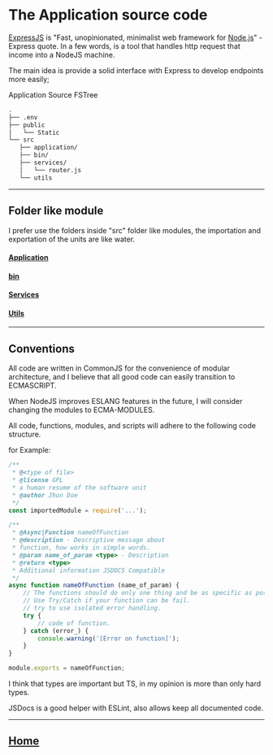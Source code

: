 # The Application source code

[ExpressJS](https://expressjs.com) is "Fast, unopinionated, minimalist web framework for [Node.js](https://nodejs.org/en/)" - Express quote.
In a few words, is a tool that handles http request that income into a NodeJS machine.

The main idea is provide a solid interface with Express to develop endpoints more easily;

Application Source FSTree
```bash
.
├── .env
├── public  
│   └── Static  
└── src
   ├── application/
   ├── bin/
   ├── services/
   │   └── router.js  
   └── utils
```
---
## Folder like module
I prefer use the folders inside "src" folder like modules, the importation and exportation of the units are like water.
#### [Application](./application/)
#### [bin](./bin)
#### [Services](./services)
#### [Utils](./utils)

---
## Conventions

All code are written in CommonJS for the convenience of modular architecture, and I believe that all good code can easily transition to ECMASCRIPT.

When NodeJS improves ESLANG features in the future, I will consider changing the modules to ECMA-MODULES.

All code, functions, modules, and scripts will adhere to the following code structure.

for Example:

```JavaScript
/**
 * @<type of file>
 * @license GPL
 * a human resume of the software unit
 * @author Jhon Doe
 */
const importedModule = require('...');

/**
 * @Async|Function nameOfFunction
 * @description - Descriptive message about
 * function, how works in simple words.
 * @param name_of_param <type> - Description
 * @return <type>
 * Additional information JSDOCS Compatible
 */
async function nameOfFunction (name_of_param) {
    // The functions should do only one thing and be as specific as possible.
    // Use Try/Catch if your function can be fail.
    // try to use isolated error handling.
    try {
        // code of function.
    } catch (error_) {
        console.warning('[Error on function]');
    }
}

module.exports = nameOfFunction;
```

I think that types are important but TS, in my opinion is more than only hard
types.

JSDocs is a good helper with ESLint, also allows keep all documented code.

---

## [Home](../)